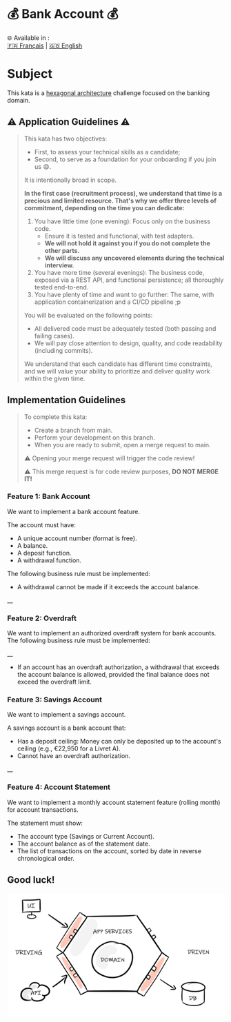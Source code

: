 # 💰 **Bank Account** 💰

🌐 Available in :  
[🇫🇷 Français](README.md) | [🇬🇧 English](README.en.md)

# Subject

This kata is a [hexagonal architecture](https://en.wikipedia.org/wiki/Hexagonal_architecture_(software)) challenge
focused on the banking domain.

## ⚠️ Application Guidelines ⚠️

> This kata has two objectives:
> - First, to assess your technical skills as a candidate;
> - Second, to serve as a foundation for your onboarding if you join us :smile:.
>
> It is intentionally broad in scope.
>
> **In the first case (recruitment process), we understand that time is a precious and limited resource.
> That's why we offer three levels of commitment, depending on the time you can dedicate:**
>
> 1. You have little time (one evening): Focus only on the business code.
>    - Ensure it is tested and functional, with test adapters.
>    - **We will not hold it against you if you do not complete the other parts.**
>    - **We will discuss any uncovered elements during the technical interview.**
> 2. You have more time (several evenings): The business code, exposed via a REST API, and functional persistence; all thoroughly tested end-to-end.
> 3. You have plenty of time and want to go further: The same, with application containerization and a CI/CD pipeline ;p
>
> You will be evaluated on the following points:
>
> - All delivered code must be adequately tested (both passing and failing cases).
> - We will pay close attention to design, quality, and code readability (including commits).
>
> We understand that each candidate has different time constraints, and we will value your ability to prioritize and
> deliver quality work within the given time.

## Implementation Guidelines

> To complete this kata:
> - Create a branch from main.
> - Perform your development on this branch.
> - When you are ready to submit, open a merge request to main.
>
> ⚠️ Opening your merge request will trigger the code review!
>
> ⚠️ This merge request is for code review purposes, **DO NOT MERGE IT!**

### Feature 1: Bank Account

We want to implement a bank account feature.

The account must have:

- A unique account number (format is free).
- A balance.
- A deposit function.
- A withdrawal function.

The following business rule must be implemented:

- A withdrawal cannot be made if it exceeds the account balance.

__

### Feature 2: Overdraft

We want to implement an authorized overdraft system for bank accounts.
The following business rule must be implemented:

__

- If an account has an overdraft authorization, a withdrawal that exceeds the account balance is allowed, provided the
  final balance does not exceed the overdraft limit.

### Feature 3: Savings Account

We want to implement a savings account.

A savings account is a bank account that:

- Has a deposit ceiling: Money can only be deposited up to the account's ceiling (e.g., €22,950 for a Livret A).
- Cannot have an overdraft authorization.

__

### Feature 4: Account Statement

We want to implement a monthly account statement feature (rolling month) for account transactions.

The statement must show:

- The account type (Savings or Current Account).
- The account balance as of the statement date.
- The list of transactions on the account, sorted by date in reverse chronological order.

## Good luck!

![hexagonal architecture](./assets/hexa-schema.png)
